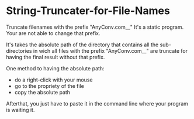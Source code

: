 # String-Truncater-for-File-Names

Truncate filenames with the prefix "AnyConv.com__"
It's a static program. Your are not able to change that prefix.

It's takes the absolute path of the directory that contains all the sub-directories 
in wich all files with the prefix "AnyConv.com__" are truncate for having the final result without that prefix.

One method to having the absolute path:
  - do a right-click with your mouse
  - go to the propriety of the file
  - copy the absolute path

Afterthat, you just have to paste it in the command line where your program is waiting it.
